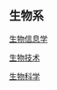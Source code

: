 ## 生物系

[生物信息学](个人申请总结/生物系/生物信息学/README)

[生物技术](个人申请总结/生物系/生物技术/README)

[生物科学](个人申请总结/生物系/生物科学/README)

